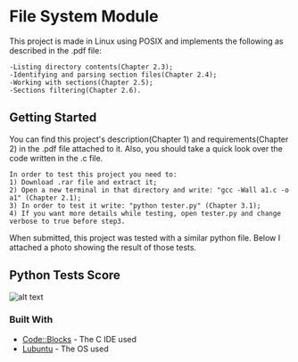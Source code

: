 # File System Module
This project is made in Linux using POSIX and implements the following as described in the .pdf file:
```
-Listing directory contents(Chapter 2.3);
-Identifying and parsing section files(Chapter 2.4);
-Working with sections(Chapter 2.5);
-Sections filtering(Chapter 2.6).
```

## Getting Started
You can find this project's description(Chapter 1) and requirements(Chapter 2) in the .pdf file attached to it. Also, you should take a quick look over the code written in the .c file.
```
In order to test this project you need to:
1) Download .rar file and extract it;
2) Open a new terminal in that directory and write: "gcc -Wall a1.c -o a1" (Chapter 2.1);
3) In order to test it write: "python tester.py" (Chapter 3.1);
4) If you want more details while testing, open tester.py and change verbose to true before step3.
```
When submitted, this project was tested with a similar python file. Below I attached a photo showing the result of those tests.

## Python Tests Score
![alt text](https://github.com/DanutGavrus/Photos/blob/master/1.%20File%20System%20Module.png)

### Built With
* [Code::Blocks](http://www.codeblocks.org/) - The C IDE used
* [Lubuntu](https://lubuntu.net/) - The OS used